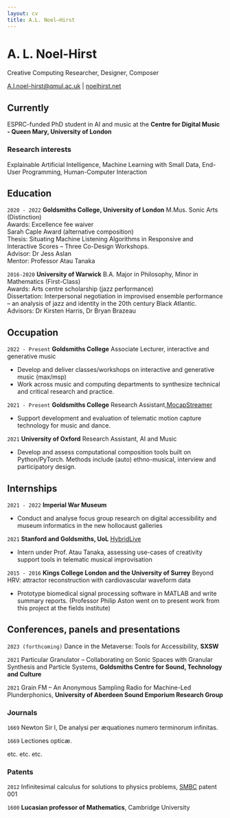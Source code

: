 ```yaml
---
layout: cv
title: A.L. Noel–Hirst
---
```

# A. L. Noel-Hirst 
Creative Computing Researcher, Designer, Composer

<div id="webaddress">
<a href="A.l.noel-hirst@qmul.ac.uk">A.l.noel-hirst@qmul.ac.uk</a>
| <a href="noelhirst.net"> noelhirst.net </a>
</div>


## Currently

ESPRC-funded PhD student in AI and music at the __Centre for Digital Music - Queen Mary, University of London__ 

### Research interests

Explainable Artificial Intelligence, Machine Learning with Small Data, End-User Programming, Human-Computer Interaction


## Education

`2020 - 2022`
__Goldsmiths College, University of London__
M.Mus. Sonic Arts (Distinction)  
Awards: Excellence fee waiver  
Sarah Caple Award (alternative composition)  
Thesis: Situating Machine Listening Algorithms in Responsive and Interactive Scores – Three Co-Design Workshops.  
Advisor: Dr Jess Aslan  
Mentor: Professor Atau Tanaka

`2016-2020`
__University of Warwick__
B.A. Major in Philosophy, Minor in Mathematics (First-Class)  
Awards: Arts centre scholarship (jazz performance)  
Dissertation: Interpersonal negotiation in improvised ensemble performance – an analysis of jazz and identity in the 20th century Black Atlantic.  
Advisors:  Dr Kirsten Harris, Dr Bryan Brazeau 


## Occupation

`2022 - Present`
__Goldsmiths College__ Associate Lecturer, interactive and generative music
-	Develop and deliver classes/workshops on interactive and generative music (max/msp)
-	Work across music and computing departments to synthesize technical and critical research and practice.


`2021 - Present`
__Goldsmiths College__ Research Assistant,[MocapStreamer](http://mocapstreamer.live/)
- Support development and evaluation of telematic motion capture technology for music and dance. 


`2021`
__University of Oxford__ Research Assistant, AI and Music
-	Develop and assess computational composition tools built on Python/PyTorch. Methods include (auto) ethno-musical, interview and participatory design.

## Internships

`2021 - 2022`
__Imperial War Museum__
- Conduct and analyse focus group research on digital accessibility and museum informatics in the new hollocaust galleries 


`2021`
__Stanford and Goldsmiths, UoL__ [HybridLive](https://gtr.ukri.org/projects?ref=AH%2FV009567%2F1)
- Intern under Prof. Atau Tanaka, assessing use-cases of creativity support tools in telematic musical improvisation

`2015 - 2016`
__Kings College London and the University of Surrey__ Beyond HRV: attractor reconstruction with cardiovascular waveform data

- Prototype biomedical signal processing software in MATLAB and write summary reports. (Professor Philip Aston went on to present work from this project at the fields institute)



## Conferences, panels and presentations
`2023 (forthcoming)`
Dance in the Metaverse: Tools for Accessibility, __SXSW__

`2021`
Particular Granulator – Collaborating on Sonic Spaces with Granular Synthesis and Particle Systems, __Goldsmiths Centre for Sound, Technology and Culture__

`2021`
Grain FM – An Anonymous Sampling Radio for Machine-Led Plunderphonics, __University of Aberdeen Sound Emporium Research Group__




### Journals

`1669`
Newton Sir I, De analysi per æquationes numero terminorum infinitas. 

`1669`
Lectiones opticæ.

etc. etc. etc.

### Patents

`2012`
Infinitesimal calculus for solutions to physics problems, [SMBC](http://www.techdirt.com/articles/20121011/09312820678/if-patents-had-been-around-time-newton.shtml) patent 001




`1600`
__Lucasian professor of Mathematics__, Cambridge University



<!-- ### Footer

Last updated: December 2022 -->


